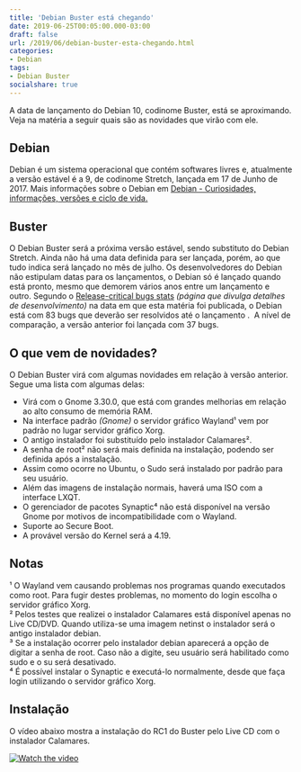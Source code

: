 ```yaml
---
title: 'Debian Buster está chegando'
date: 2019-06-25T00:05:00.000-03:00
draft: false
url: /2019/06/debian-buster-esta-chegando.html
categories:
- Debian
tags: 
- Debian Buster
socialshare: true
---
```


A data de lançamento do Debian 10, codinome Buster, está se aproximando. Veja na matéria a seguir quais são as novidades que virão com ele.  

<!--more-->

## Debian

Debian é um sistema operacional que contém softwares livres e, atualmente a versão estável é a 9, de codinome Stretch, lançada em 17 de Junho de 2017. Mais informações sobre o Debian em [Debian - Curiosidades, informações, versões e ciclo de vida.](https://info.wsouza.com.br/2019/07/debian-curiosidades-informacoes-suas-versoes-e-ciclo-de-vida.html)  
  

## Buster

O Debian Buster será a próxima versão estável, sendo substituto do Debian Stretch. Ainda não há uma data definida para ser lançada, porém, ao que tudo indica será lançado no mês de julho. Os desenvolvedores do Debian não estipulam datas para os lançamentos, o Debian só é lançado quando está pronto, mesmo que demorem vários anos entre um lançamento e outro. Segundo o [Release-critical bugs stats](https://bugs.debian.org/release-critical/) _(página que divulga detalhes de desenvolvimento)_ na data em que esta matéria foi publicada, o Debian está com 83 bugs que deverão ser resolvidos até o lançamento .  A nível de comparação, a versão anterior foi lançada com 37 bugs.  
  

## O que vem de novidades?

O Debian Buster virá com algumas novidades em relação à versão anterior. Segue uma lista com algumas delas:  

*   Virá com o Gnome 3.30.0, que está com grandes melhorias em relação ao alto consumo de memória RAM.
*   Na interface padrão _(Gnome)_ o servidor gráfico Wayland¹ vem por padrão no lugar servidor gráfico Xorg.
*   O antigo instalador foi substituído pelo instalador Calamares².
*   A senha de root² não será mais definida na instalação, podendo ser definida após a instalação.
*   Assim como ocorre no Ubuntu, o Sudo será instalado por padrão para seu usuário.
*   Além das imagens de instalação normais, haverá uma ISO com a interface LXQT.
*   O gerenciador de pacotes Synaptic⁴ não está disponível na versão Gnome por motivos de incompatibilidade com o Wayland.
*   Suporte ao Secure Boot.
*   A provável versão do Kernel será a 4.19.

## Notas

¹ O Wayland vem causando problemas nos programas quando executados como root. Para fugir destes problemas, no momento do login escolha o servidor gráfico Xorg.  
² Pelos testes que realizei o instalador Calamares está disponível apenas no Live CD/DVD. Quando utiliza-se uma imagem netinst o instalador será o antigo instalador debian.  
³ Se a instalação ocorrer pelo instalador debian aparecerá a opção de digitar a senha de root. Caso não a digite, seu usuário será habilitado como sudo e o su será desativado.  
⁴ É possível instalar o Synaptic e executá-lo normalmente, desde que faça login utilizando o servidor gráfico Xorg.  
  

## Instalação

O vídeo abaixo mostra a instalação do RC1 do Buster pelo Live CD com o instalador Calamares.

[![Watch the video](https://img.youtube.com/vi/oAB1n4K-7sk.jpg)](https://www.youtube.com/embed/oAB1n4K-7sk)
